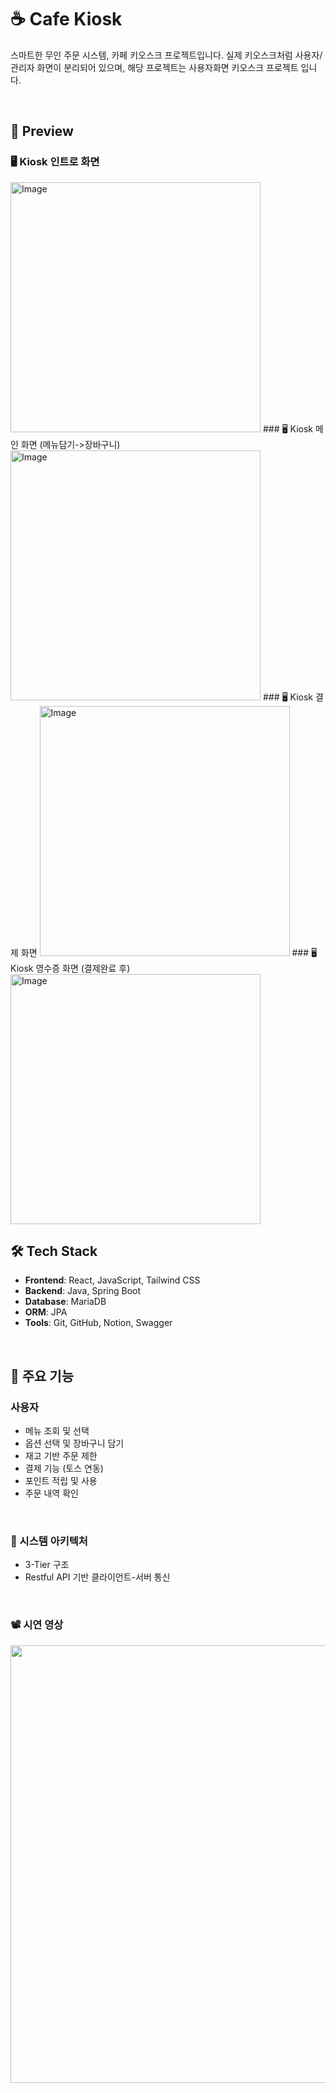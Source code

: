 # ☕ Cafe Kiosk

스마트한 무인 주문 시스템, 카페 키오스크 프로젝트입니다. 실제 키오스크처럼 사용자/관리자 화면이 분리되어 있으며, 해당 프로젝트는 사용자화면 키오스크 프로젝트 입니다.

<br />

## 📸 Preview

### 🖥️ Kiosk 인트로 화면
<img width="400" alt="Image" src="https://github.com/user-attachments/assets/c708ebf6-27d2-48b5-b345-9d035f62ab36" />
### 🖥️ Kiosk 메인 화면 (메뉴담기->장바구니)
<img width="400" alt="Image" src="https://github.com/user-attachments/assets/530dfb64-566a-4f62-8f7d-419e8b096ec1" />
### 🖥️ Kiosk 결제 화면
<img width="400" alt="Image" src="https://github.com/user-attachments/assets/16eabdc7-ca60-43c0-985d-ffcd6731d42a" />
### 🖥️ Kiosk 영수증 화면 (결제완료 후)
<img width="400" alt="Image" src="https://github.com/user-attachments/assets/c905818d-520f-4edb-9ac9-2dbacd54d862" />

<br />

## 🛠️ Tech Stack

- **Frontend**: React, JavaScript, Tailwind CSS
- **Backend**: Java, Spring Boot
- **Database**: MariaDB
- **ORM**: JPA 
- **Tools**: Git, GitHub, Notion, Swagger

<br />

## 🚀 주요 기능

### 사용자
- 메뉴 조회 및 선택
- 옵션 선택 및 장바구니 담기
- 재고 기반 주문 제한
- 결제 기능 (토스 연동)
- 포인트 적립 및 사용
- 주문 내역 확인

<br />

### 📌 시스템 아키텍처
- 3-Tier 구조
- Restful API 기반 클라이언트-서버 통신

<br />

### 📽️ 시연 영상

<p align="center">
  <img src="https://your-image-url.gif" width="700" />
</p>
